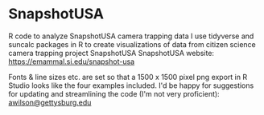 # SnapshotUSA
R code to analyze SnapshotUSA camera trapping data
I use tidyverse and suncalc packages in R to create visualizations of data from citizen science camera trapping project SnapshotUSA
SnapshotUSA website: https://emammal.si.edu/snapshot-usa

Fonts & line sizes etc. are set so that a 1500 x 1500 pixel png export in R Studio looks like the four examples included.
I'd be happy for suggestions for updating and streamlining the code (I'm not very proficient): awilson@gettysburg.edu

